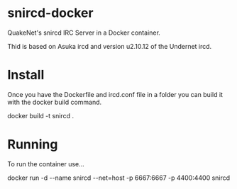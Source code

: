 # snircd-docker
QuakeNet's snircd IRC Server in a Docker container.

Thid is based on Asuka ircd and version u2.10.12 of the Undernet ircd.

# Install
Once you have the Dockerfile and ircd.conf file in a folder you can build it with the docker build command.

docker build -t snircd .

# Running

To run the container use...

docker run -d --name snircd --net=host -p 6667:6667 -p 4400:4400 snircd
